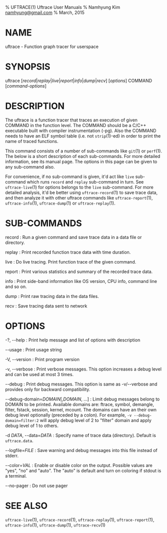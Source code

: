 % UFTRACE(1) Uftrace User Manuals
% Namhyung Kim <namhyung@gmail.com>
% March, 2015

NAME
====
uftrace - Function graph tracer for userspace

SYNOPSIS
========
uftrace [*record*|*replay*|*live*|*report*|*info*|*dump*|*recv*] [*options*] COMMAND [*command-options*]

DESCRIPTION
===========
The uftrace is a function tracer that traces an execution of given COMMAND in the function level.  The COMMAND should be a C/C++ executable built with compiler instrumentation (-pg).  Also the COMMAND needs to have an ELF symbol table (i.e. not `strip`(1)-ed) in order to print the name of traced functions.

This command consists of a number of sub-commands like `git`(1) or `perf`(1).  The below is a short description of each sub-commands.  For more detailed information, see its manual page.  The options in this page can be given to any sub-command also.

For convenience, if no sub-command is given, it'd act like `live` sub-command which runs `record` and `replay` sub-command in turn.  See `uftrace-live`(1) for options belongs to the `live` sub-command.  For more detailed analysis, it'd be better using `uftrace-record`(1) to save trace data, and then analyze it with other uftrace commands like `uftrace-report`(1), `uftrace-info`(1), `uftrace-dump`(1) or `uftrace-replay`(1).

SUB-COMMANDS
============
record
:   Run a given command and save trace data in a data file or directory.

replay
:   Print recorded function trace data with time duration.

live
:   Do live tracing.  Print function trace of the given command.

report
:   Print various statistics and summary of the recorded trace data.

info
:   Print side-band information like OS version, CPU info, command line and so on.

dump
:   Print raw tracing data in the data files.

recv
:   Save tracing data sent to network

OPTIONS
=======
-?, \--help
:   Print help message and list of options with description

\--usage
:   Print usage string

-V, \--version
:   Print program version

-v, \--verbose
:   Print verbose messages.  This option increases a debug level and can be used at most 3 times.

\--debug
:   Print debug messages.  This option is same as -v/\--verbose and provides only for backward compatibility.

\--debug-domain=*DOMAIN*[,*DOMAIN*, ...]
:   Limit debug messages belong to DOMAIN to be printed.  Available domains are: ftrace, symbol, demangle, filter, fstack, session, kernel, mcount.  The domains can have an their own debug level optionally (preceded by a colon).  For example, `-v --debug-domain=filter:2` will apply debug level of 2 to "filter" domain and apply debug level of 1 to others.

-d *DATA*, \--data=*DATA*
:   Specify name of trace data (directory).  Default is `uftrace.data`.

\--logfile=*FILE*
:   Save warning and debug messages into this file instead of stderr.

\--color=*VAL*
:   Enable or disable color on the output.  Possible values are "yes", "no" and "auto".  The "auto" is default and turn on coloring if stdout is a terminal.

\--no-pager
:   Do not use pager

SEE ALSO
========
`uftrace-live`(1), `uftrace-record`(1), `uftrace-replay`(1), `uftrace-report`(1), `uftrace-info`(1), `uftrace-dump`(1), `uftrace-recv`(1)
